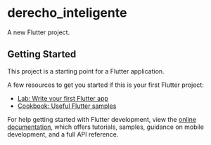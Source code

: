 # derecho_inteligente

A new Flutter project.

## Getting Started

This project is a starting point for a Flutter application.

A few resources to get you started if this is your first Flutter project:

- [Lab: Write your first Flutter app](https://docs.flutter.dev/get-started/codelab)
- [Cookbook: Useful Flutter samples](https://docs.flutter.dev/cookbook)

For help getting started with Flutter development, view the
[online documentation](https://docs.flutter.dev/), which offers tutorials,
samples, guidance on mobile development, and a full API reference.
<!-- 
<call-us-selector phonesystem-url="https://1228.3cx.cloud" party="derechointeligente"></call-us-selector>
      <script defer="defer" src="https://downloads-global.3cx.com/downloads/livechatandtalk/v1/callus.js"></script> -->